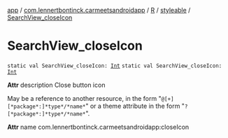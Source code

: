 [app](../../../index.md) / [com.lennertbontinck.carmeetsandroidapp](../../index.md) / [R](../index.md) / [styleable](index.md) / [SearchView_closeIcon](./-search-view_close-icon.md)

# SearchView_closeIcon

`static val SearchView_closeIcon: `[`Int`](https://kotlinlang.org/api/latest/jvm/stdlib/kotlin/-int/index.html)
`static val SearchView_closeIcon: `[`Int`](https://kotlinlang.org/api/latest/jvm/stdlib/kotlin/-int/index.html)

**Attr**
description Close button icon

May be a reference to another resource, in the form "`@[+][*package*:]*type*/*name*`" or a theme attribute in the form "`?[*package*:]*type*/*name*`".

**Attr**
name com.lennertbontinck.carmeetsandroidapp:closeIcon

